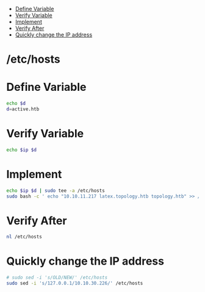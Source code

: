 - [Define Variable](#define-variable)
- [Verify Variable](#verify-variable)
- [Implement](#implement)
- [Verify After](#verify-after)
- [Quickly change the IP address](#quickly-change-the-ip-address)

# /etc/hosts
# Define Variable
```sh
echo $d
d=active.htb
```

# Verify Variable
```sh
echo $ip $d
```

# Implement
```sh
echo $ip $d | sudo tee -a /etc/hosts
sudo bash -c ' echo "10.10.11.217 latex.topology.htb topology.htb" >> /etc/hosts'
```

# Verify After
```sh
nl /etc/hosts
```

# Quickly change the IP address
```sh
# sudo sed -i 's/OLD/NEW/' /etc/hosts
sudo sed -i 's/127.0.0.1/10.10.30.226/' /etc/hosts
```